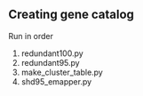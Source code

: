 ## Creating gene catalog

Run in order

1. redundant100.py
2. redundant95.py
3. make_cluster_table.py
4. shd95_emapper.py
